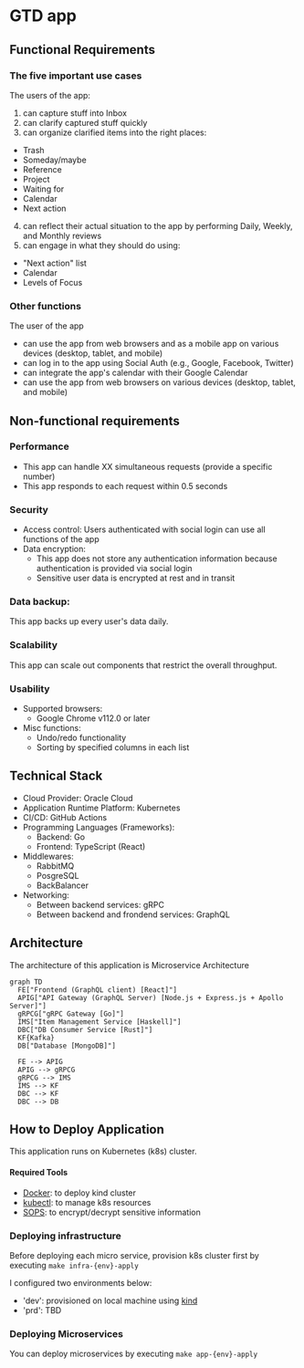 # GTD app

## Functional Requirements

### The five important use cases

The users of the app:
1. can capture stuff into Inbox
2. can clarify captured stuff quickly
3. can organize clarified items into the right places:
  - Trash
  - Someday/maybe
  - Reference
  - Project
  - Waiting for
  - Calendar
  - Next action
4. can reflect their actual situation to the app by performing Daily, Weekly, and Monthly reviews
5. can engage in what they should do using:
  - "Next action" list
  - Calendar
  - Levels of Focus

### Other functions

The user of the app
- can use the app from web browsers and as a mobile app on various devices (desktop, tablet, and mobile)
- can log in to the app using Social Auth (e.g., Google, Facebook, Twitter)
- can integrate the app's calendar with their Google Calendar
- can use the app from web browsers on various devices (desktop, tablet, and mobile)

## Non-functional requirements

### Performance

- This app can handle XX simultaneous requests (provide a specific number)
- This app responds to each request within 0.5 seconds

### Security

- Access control: Users authenticated with social login can use all functions of the app
- Data encryption:
  - This app does not store any authentication information because authentication is provided via social login
  - Sensitive user data is encrypted at rest and in transit

### Data backup:

This app backs up every user's data daily.

### Scalability

This app can scale out components that restrict the overall throughput.

### Usability

- Supported browsers:
  - Google Chrome v112.0 or later
- Misc functions:
  - Undo/redo functionality
  - Sorting by specified columns in each list

## Technical Stack

- Cloud Provider: Oracle Cloud
- Application Runtime Platform: Kubernetes
- CI/CD: GitHub Actions
- Programming Languages (Frameworks):
  - Backend: Go
  - Frontend: TypeScript (React)
- Middlewares:
  - RabbitMQ
  - PosgreSQL
  - BackBalancer
- Networking:
  - Between backend services: gRPC
  - Between backend and frondend services: GraphQL

## Architecture

The architecture of this application is Microservice Architecture

```mermaid
graph TD
  FE["Frontend (GraphQL client) [React]"]
  APIG["API Gateway (GraphQL Server) [Node.js + Express.js + Apollo Server]"]
  gRPCG["gRPC Gateway [Go]"]
  IMS["Item Management Service [Haskell]"]
  DBC["DB Consumer Service [Rust]"]
  KF{Kafka}
  DB["Database [MongoDB]"]

  FE --> APIG
  APIG --> gRPCG
  gRPCG --> IMS
  IMS --> KF
  DBC --> KF
  DBC --> DB
```

## How to Deploy Application

This application runs on Kubernetes (k8s) cluster.

#### Required Tools

- [Docker](https://www.docker.com/): to deploy kind cluster
- [kubectl](https://kubernetes.io/docs/tasks/tools/#kubectl): to manage k8s resources
- [SOPS](https://github.com/mozilla/sops): to encrypt/decrypt sensitive information

### Deploying infrastructure

Before deploying each micro service, provision k8s cluster first by executing `make infra-{env}-apply`

I configured two environments below:
- 'dev': provisioned on local machine using [kind](https://kind.sigs.k8s.io/)
- 'prd': TBD

### Deploying Microservices

You can deploy microservices by executing `make app-{env}-apply`
